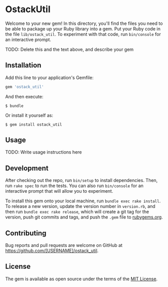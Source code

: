 # OstackUtil

Welcome to your new gem! In this directory, you'll find the files you need to be able to package up your Ruby library into a gem. Put your Ruby code in the file `lib/ostack_util`. To experiment with that code, run `bin/console` for an interactive prompt.

TODO: Delete this and the text above, and describe your gem

## Installation

Add this line to your application's Gemfile:

```ruby
gem 'ostack_util'
```

And then execute:

    $ bundle

Or install it yourself as:

    $ gem install ostack_util

## Usage

TODO: Write usage instructions here

## Development

After checking out the repo, run `bin/setup` to install dependencies. Then, run `rake spec` to run the tests. You can also run `bin/console` for an interactive prompt that will allow you to experiment.

To install this gem onto your local machine, run `bundle exec rake install`. To release a new version, update the version number in `version.rb`, and then run `bundle exec rake release`, which will create a git tag for the version, push git commits and tags, and push the `.gem` file to [rubygems.org](https://rubygems.org).

## Contributing

Bug reports and pull requests are welcome on GitHub at https://github.com/[USERNAME]/ostack_util.


## License

The gem is available as open source under the terms of the [MIT License](http://opensource.org/licenses/MIT).

